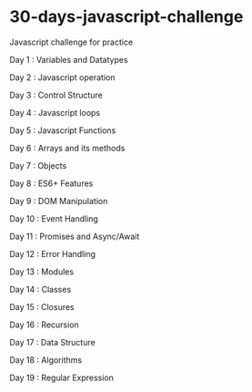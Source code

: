 # 30-days-javascript-challenge
Javascript challenge for practice

Day 1 :
Variables and Datatypes

Day 2 :
Javascript operation

Day 3 :
Control Structure

Day 4 :
Javascript loops

Day 5 :
Javascript Functions

Day 6 :
Arrays and its methods

Day 7 :
Objects

Day 8 :
ES6+ Features

Day 9 :
DOM Manipulation

Day 10 :
Event Handling

Day 11 :
Promises and Async/Await

Day 12 : 
Error Handling

Day 13 : 
Modules

Day 14 :
Classes

Day 15 :
Closures

Day 16 :
Recursion

Day 17 :
Data Structure

Day 18 :
Algorithms

Day 19 : 
Regular Expression